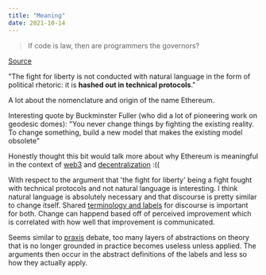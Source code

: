 ```yaml
---
title: "Meaning"
date: 2021-10-14
---
```


> If code is law, then are programmers the governors?

[Source](https://kernel.community/en/learn/module-1/meaning)

"The fight for liberty is not conducted with natural language in the form of political rhetoric: it is **hashed out in technical protocols**."

A lot about the nomenclature and origin of the name Ethereum.

Interesting quote by Buckminster Fuller (who did a lot of pioneering work on geodesic domes): "You never change things by fighting the existing reality. To change something, build a new model that makes the existing model obsolete"

Honestly thought this bit would talk more about why Ethereum is meaningful in the context of [web3](toc/web3.md) and [decentralization](thoughts/decentralization.md) :((

With respect to the argument that 'the fight for liberty' being a fight fought with technical protocols and not natural language is interesting. I think natural language is absolutely necessary and that discourse is pretty similar to change itself. Shared [terminology and labels](thoughts/labels-and-quantization.md) for discourse is important for both. Change can happend based off of perceived improvement which is correlated with how well that improvement is communicated.

Seems similar to [praxis](thoughts/praxis.md) debate, too many layers of abstractions on theory that is no longer grounded in practice becomes useless unless applied. The arguments then occur in the abstract definitions of the labels and less so how they actually apply. 